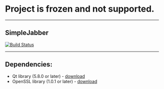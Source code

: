 # Project is frozen and not supported.
---
## SimpleJabber

[![Build Status](https://travis-ci.org/KrusnikViers/SimpleJabber.svg?branch=master)](https://travis-ci.org/KrusnikViers/SimpleJabber)

---

## Dependencies:
- Qt library (5.8.0 or later) - [download](https://www.qt.io/download-open-source/)
- OpenSSL library (1.0.1 or later) - [download](https://www.openssl.org/community/binaries.html)
